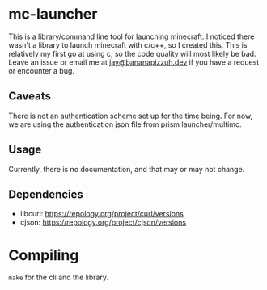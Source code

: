# mc-launcher
This is a library/command line tool for launching minecraft. I noticed there wasn't a library to launch minecraft with c/c++, so I created this. This is relatively my first go at using c, so the code quality will most likely be bad. Leave an issue or email me at [jay@bananapizzuh.dev](mailto:jay@bananapizzuh.dev) if you have a request or encounter a bug.

## Caveats
There is not an authentication scheme set up for the time being. For now, we are using the authentication json file from prism launcher/multimc.

## Usage
Currently, there is no documentation, and that may or may not change.

## Dependencies
- libcurl: https://repology.org/project/curl/versions
- cjson: https://repology.org/project/cjson/versions

# Compiling
`make` for the cli and the library.